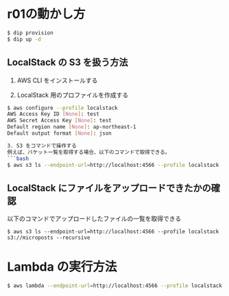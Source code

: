 # r01の動かし方

```bash
$ dip provision
$ dip up -d
```

## LocalStack の S3 を扱う方法

1. AWS CLI をインストールする

2. LocalStack 用のプロファイルを作成する
  ```bash
  $ aws configure --profile localstack
  AWS Access Key ID [None]: test
  AWS Secret Access Key [None]: test
  Default region name [None]: ap-northeast-1
  Default output format [None]: json

3. S3 をコマンドで操作する
  例えば、バケット一覧を取得する場合、以下のコマンドで取得できる。
  ```bash
  $ aws s3 ls --endpoint-url=http://localhost:4566 --profile localstack
  ```

## LocalStack にファイルをアップロードできたかの確認

以下のコマンドでアップロードしたファイルの一覧を取得できる
```
$ aws s3 ls --endpoint-url=http://localhost:4566 --profile localstack s3://microposts --recursive
```

# Lambda の実行方法

```bash
$ aws lambda --endpoint-url=http://localhost:4566 --profile localstack invoke --function-name my_lambda_function result.log
```
